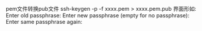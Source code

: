 pem文件转换pub文件
ssh-keygen -p -f xxxx.pem > xxxx.pem.pub 
界面形如:
  Enter old passphrase:
Enter new passphrase (empty for no passphrase):
Enter same passphrase again:
